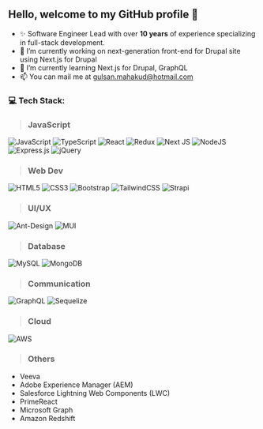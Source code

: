 ## Hello, welcome to my GitHub profile 👋
- ✨ Software Engineer Lead with over **10 years** of experience specializing in full-stack development.
- 🔭 I’m currently working on next-generation front-end for Drupal site using Next.js for Drupal
- 🌱 I’m currently learning Next.js for Drupal, GraphQL
- 📫 You can mail me at gulsan.mahakud@hotmail.com
### 💻 Tech Stack:
> ### JavaScript
![JavaScript](https://img.shields.io/badge/javascript-%23323330.svg?style=for-the-badge&logo=javascript&logoColor=%23F7DF1E) ![TypeScript](https://img.shields.io/badge/typescript-%23007ACC.svg?style=for-the-badge&logo=typescript&logoColor=white) ![React](https://img.shields.io/badge/react-%2320232a.svg?style=for-the-badge&logo=react&logoColor=%2361DAFB) ![Redux](https://img.shields.io/badge/redux-%23593d88.svg?style=for-the-badge&logo=redux&logoColor=white) ![Next JS](https://img.shields.io/badge/Next-black?style=for-the-badge&logo=next.js&logoColor=white) ![NodeJS](https://img.shields.io/badge/node.js-6DA55F?style=for-the-badge&logo=node.js&logoColor=white) ![Express.js](https://img.shields.io/badge/express.js-%23404d59.svg?style=for-the-badge&logo=express&logoColor=%2361DAFB) ![jQuery](https://img.shields.io/badge/jquery-%230769AD.svg?style=for-the-badge&logo=jquery&logoColor=white)
> ### Web Dev
![HTML5](https://img.shields.io/badge/html5-%23E34F26.svg?style=for-the-badge&logo=html5&logoColor=white) ![CSS3](https://img.shields.io/badge/css3-%231572B6.svg?style=for-the-badge&logo=css3&logoColor=white) ![Bootstrap](https://img.shields.io/badge/bootstrap-%238511FA.svg?style=for-the-badge&logo=bootstrap&logoColor=white) ![TailwindCSS](https://img.shields.io/badge/tailwindcss-%2338B2AC.svg?style=for-the-badge&logo=tailwind-css&logoColor=white) ![Strapi](https://img.shields.io/badge/strapi-%232E7EEA.svg?style=for-the-badge&logo=strapi&logoColor=white) 
> ### UI/UX
![Ant-Design](https://img.shields.io/badge/-AntDesign-%230170FE?style=for-the-badge&logo=ant-design&logoColor=white) ![MUI](https://img.shields.io/badge/MUI-%230081CB.svg?style=for-the-badge&logo=mui&logoColor=white)
> ### Database
![MySQL](https://img.shields.io/badge/mysql-4479A1.svg?style=for-the-badge&logo=mysql&logoColor=white) ![MongoDB](https://img.shields.io/badge/MongoDB-%234ea94b.svg?style=for-the-badge&logo=mongodb&logoColor=white) 
> ### Communication
![GraphQL](https://img.shields.io/badge/-GraphQL-E10098?style=for-the-badge&logo=graphql&logoColor=white) ![Sequelize](https://img.shields.io/badge/Sequelize-52B0E7?style=for-the-badge&logo=Sequelize&logoColor=white)
> ### Cloud
![AWS](https://img.shields.io/badge/AWS-%23FF9900.svg?style=for-the-badge&logo=amazon-aws&logoColor=white) 
> ### Others
- Veeva
- Adobe Experience Manager (AEM)
- Salesforce Lightning Web Components (LWC)
- PrimeReact
- Microsoft Graph
- Amazon Redshift




<!--
**iamgulsan/iamgulsan** is a ✨ _special_ ✨ repository because its `README.md` (this file) appears on your GitHub profile.

Here are some ideas to get you started:

- 🔭 I’m currently working on ...
- 🌱 I’m currently learning ...
- 👯 I’m looking to collaborate on ...
- 🤔 I’m looking for help with ...
- 💬 Ask me about ...
- 📫 How to reach me: ...
- 😄 Pronouns: ...
- ⚡ Fun fact: ...
-->

